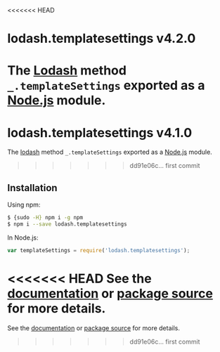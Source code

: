 <<<<<<< HEAD
# lodash.templatesettings v4.2.0

The [Lodash](https://lodash.com/) method `_.templateSettings` exported as a [Node.js](https://nodejs.org/) module.
=======
# lodash.templatesettings v4.1.0

The [lodash](https://lodash.com/) method `_.templateSettings` exported as a [Node.js](https://nodejs.org/) module.
>>>>>>> dd91e06c... first commit

## Installation

Using npm:
```bash
$ {sudo -H} npm i -g npm
$ npm i --save lodash.templatesettings
```

In Node.js:
```js
var templateSettings = require('lodash.templatesettings');
```

<<<<<<< HEAD
See the [documentation](https://lodash.com/docs#templateSettings) or [package source](https://github.com/lodash/lodash/blob/4.2.0-npm-packages/lodash.templatesettings) for more details.
=======
See the [documentation](https://lodash.com/docs#templateSettings) or [package source](https://github.com/lodash/lodash/blob/4.1.0-npm-packages/lodash.templatesettings) for more details.
>>>>>>> dd91e06c... first commit
